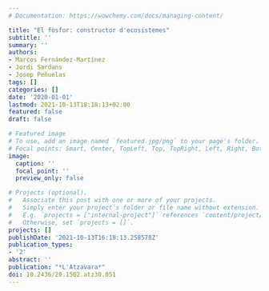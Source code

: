 ```yaml
---
# Documentation: https://wowchemy.com/docs/managing-content/

title: "El fòsfor: constructor d'ecosistemes"
subtitle: ''
summary: ''
authors:
- Marcos Fernández-Martínez
- Jordi Sardans
- Josep Peñuelas
tags: []
categories: []
date: '2020-01-01'
lastmod: 2021-10-13T18:18:13+02:00
featured: false
draft: false

# Featured image
# To use, add an image named `featured.jpg/png` to your page's folder.
# Focal points: Smart, Center, TopLeft, Top, TopRight, Left, Right, BottomLeft, Bottom, BottomRight.
image:
  caption: ''
  focal_point: ''
  preview_only: false

# Projects (optional).
#   Associate this post with one or more of your projects.
#   Simply enter your project's folder or file name without extension.
#   E.g. `projects = ["internal-project"]` references `content/project/deep-learning/index.md`.
#   Otherwise, set `projects = []`.
projects: []
publishDate: '2021-10-13T16:18:13.258578Z'
publication_types:
- '2'
abstract: ''
publication: "*L'Atzavara*"
doi: 10.2436/20.1502.atz30.051
---
```

